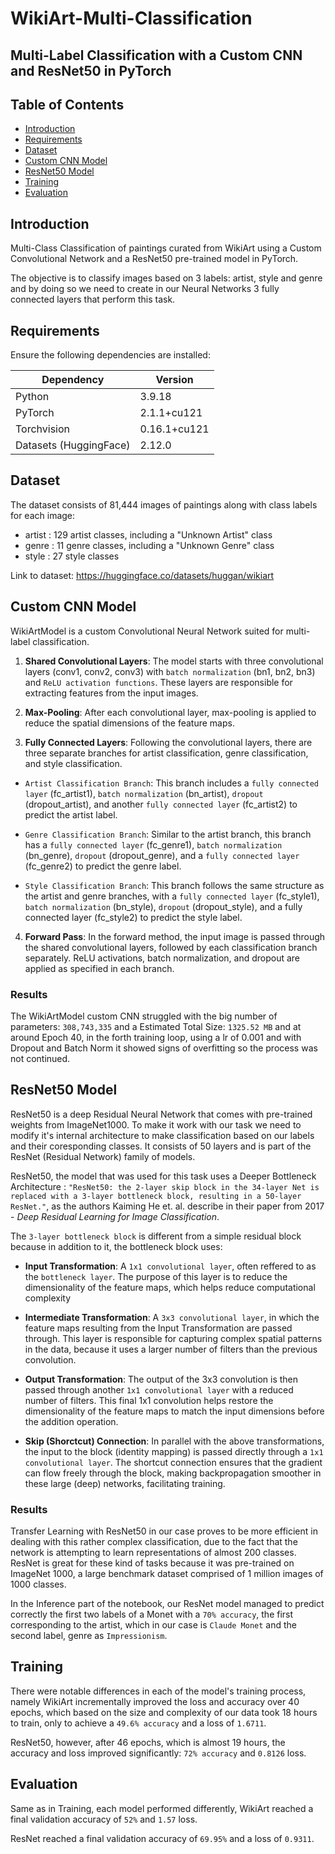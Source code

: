 # WikiArt-Multi-Classification

## Multi-Label Classification with a Custom CNN and ResNet50 in PyTorch

## Table of Contents

- [Introduction](#introduction)
- [Requirements](#requirements)
- [Dataset](#dataset)
- [Custom CNN Model](#custom-cnn-model)
- [ResNet50 Model](#resnet50-model)
- [Training](#training)
- [Evaluation](#evaluation)

## Introduction

Multi-Class Classification of paintings curated from WikiArt using a Custom Convolutional Network and a ResNet50 pre-trained model in PyTorch. 

The objective is to classify images based on 3 labels: artist, style and genre and by doing so we need to create in our Neural Networks 3 fully connected layers that perform this task.

## Requirements

Ensure the following dependencies are installed:


| Dependency      | Version |
|-----------------|---------|
| Python          | 3.9.18     |
| PyTorch         | 2.1.1+cu121   |
| Torchvision     | 0.16.1+cu121    |
| Datasets (HuggingFace) |  2.12.0   |

## Dataset 

The dataset consists of  81,444 images of paintings along with class labels for each image: 
- artist : 129 artist classes, including a "Unknown Artist" class
- genre : 11 genre classes, including a "Unknown Genre" class
- style : 27 style classes

Link to dataset: https://huggingface.co/datasets/huggan/wikiart

## Custom CNN Model

WikiArtModel is a custom Convolutional Neural Network suited for multi-label classification.

1. **Shared Convolutional Layers**: The model starts with three convolutional layers (conv1, conv2, conv3) with `batch normalization` (bn1, bn2, bn3) and `ReLU activation functions`. These layers are responsible for extracting features from the input images.

2. **Max-Pooling**: After each convolutional layer, max-pooling is applied to reduce the spatial dimensions of the feature maps.

3. **Fully Connected Layers**: Following the convolutional layers, there are three separate branches for artist classification, genre classification, and style classification.

  * `Artist Classification Branch`: This branch includes a `fully connected layer` (fc_artist1), `batch normalization` (bn_artist), `dropout` (dropout_artist), and another `fully connected layer` (fc_artist2) to predict the artist label.

  * `Genre Classification Branch`: Similar to the artist branch, this branch has a `fully connected layer` (fc_genre1), `batch normalization` (bn_genre), `dropout` (dropout_genre), and a `fully connected layer` (fc_genre2) to predict the genre label.

  * `Style Classification Branch`: This branch follows the same structure as the artist and genre branches, with a `fully connected layer` (fc_style1), `batch normalization` (bn_style), `dropout` (dropout_style), and a fully connected layer (fc_style2) to predict the style label.

4. **Forward Pass**: In the forward method, the input image is passed through the shared convolutional layers, followed by each classification branch separately. ReLU activations, batch normalization, and dropout are applied as specified in each branch.

### Results

The WikiArtModel custom CNN struggled with the big number of parameters: `308,743,335` and a Estimated Total Size: `1325.52 MB` and at around Epoch 40, in the forth training loop, using a lr of 0.001 and with Dropout and Batch Norm it showed signs of overfitting so the process was not continued.


## ResNet50 Model

ResNet50 is a deep Residual Neural Network that comes with pre-trained weights from ImageNet1000. To make it work with our task we need to modify it's internal architecture to make classification based on our labels and their coresponding classes.  It consists of 50 layers and is part of the ResNet (Residual Network) family of models.

ResNet50, the model that was used for this task uses a Deeper Bottleneck Architecture : `"ResNet50: the 2-layer skip block in the 34-layer Net is replaced with a 3-layer bottleneck block, resulting in a 50-layer ResNet."`, as the authors Kaiming He et. al. describe in their paper from 2017 - *Deep Residual Learning for Image Classification*. 

The `3-layer bottleneck block` is different from a simple residual block because in addition to it, the bottleneck block uses:

*  **Input Transformation**: A `1x1 convolutional layer`, often reffered to as the `bottleneck layer`. The purpose of this layer is to reduce the dimensionality of the feature maps, which helps reduce computational complexity
*  **Intermediate Transformation**: A `3x3 convolutional layer`, in which the feature maps resulting from the Input Transformation are passed through. This layer is responsible for capturing complex spatial patterns in the data, because it uses a larger number of filters than the previous convolution.
* **Output Transformation**: The output of the 3x3 convolution is then passed through another `1x1 convolutional layer` with a reduced number of filters. This final 1x1 convolution helps restore the dimensionality of the feature maps to match the input dimensions before the addition operation.

* **Skip (Shorctcut) Connection**: In parallel with the above transformations, the input to the block (identity mapping) is passed directly through a `1x1 convolutional layer`. The shortcut connection ensures that the gradient can flow freely through the block, making backpropagation smoother in these large (deep) networks, facilitating training.

### Results

Transfer Learning with ResNet50 in our case proves to be more efficient in dealing with this rather complex classification, due to the fact that the network is attempting to learn representations of almost 200 classes. ResNet is great for these kind of tasks because it was pre-trained on ImageNet 1000, a large benchmark dataset comprised of 1 million images of 1000 classes.

In the Inference part of the notebook, our ResNet model managed to predict correctly the first two labels of a Monet with a `70% accuracy`, the first corresponding to the artist, which in our case is `Claude Monet` and the second label, genre as `Impressionism`.

## Training 

There were notable differences in each of the model's training process, namely WikiArt incrementally improved the loss and accuracy over 40 epochs, which based on the size and complexity of our data took 18 hours to train, only to achieve a `49.6% accuracy` and a loss of `1.6711`.

ResNet50, however, after 46 epochs, which is almost 19 hours, the accuracy and loss improved significantly: `72% accuracy` and `0.8126` loss.

## Evaluation

Same as in Training, each model performed differently, WikiArt reached a final validation accuracy of `52%` and `1.57` loss.

ResNet reached a final validation accuracy of `69.95%` and a loss of `0.9311`.
